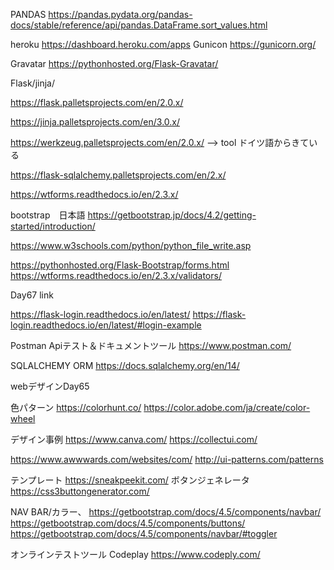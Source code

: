 
PANDAS
https://pandas.pydata.org/pandas-docs/stable/reference/api/pandas.DataFrame.sort_values.html


heroku
https://dashboard.heroku.com/apps
Gunicon
https://gunicorn.org/

Gravatar
https://pythonhosted.org/Flask-Gravatar/

Flask/jinja/

https://flask.palletsprojects.com/en/2.0.x/

https://jinja.palletsprojects.com/en/3.0.x/

https://werkzeug.palletsprojects.com/en/2.0.x/
--> tool ドイツ語からきている

https://flask-sqlalchemy.palletsprojects.com/en/2.x/

https://wtforms.readthedocs.io/en/2.3.x/


bootstrap　日本語
https://getbootstrap.jp/docs/4.2/getting-started/introduction/

https://www.w3schools.com/python/python_file_write.asp

https://pythonhosted.org/Flask-Bootstrap/forms.html
https://wtforms.readthedocs.io/en/2.3.x/validators/

Day67 link

https://flask-login.readthedocs.io/en/latest/
https://flask-login.readthedocs.io/en/latest/#login-example

Postman Apiテスト＆ドキュメントツール
https://www.postman.com/

SQLALCHEMY ORM
https://docs.sqlalchemy.org/en/14/


webデザインDay65

色パターン
https://colorhunt.co/
https://color.adobe.com/ja/create/color-wheel

デザイン事例
https://www.canva.com/
https://collectui.com/

https://www.awwwards.com/websites/com/
http://ui-patterns.com/patterns


テンプレート
https://sneakpeekit.com/
ボタンジェネレータ
https://css3buttongenerator.com/

NAV BAR/カラー、
https://getbootstrap.com/docs/4.5/components/navbar/
https://getbootstrap.com/docs/4.5/components/buttons/
https://getbootstrap.com/docs/4.5/components/navbar/#toggler

オンラインテストツール
Codeplay
https://www.codeply.com/